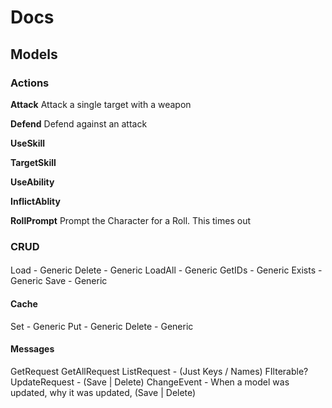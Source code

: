 # Docs



## Models

### Actions

**Attack**
Attack a single target with a weapon

**Defend**
Defend against an attack

**UseSkill**


**TargetSkill**


**UseAbility**


**InflictAblity**


**RollPrompt**
Prompt the Character for a Roll. This times out


### CRUD

####
Load    - Generic
Delete  - Generic
LoadAll - Generic
GetIDs  - Generic
Exists  - Generic
Save    - Generic

#### Cache
Set     - Generic
Put     - Generic
Delete  - Generic

#### Messages
GetRequest
GetAllRequest
ListRequest - (Just Keys / Names) FIlterable?
UpdateRequest - (Save | Delete)
ChangeEvent - When a model was updated, why it was updated, (Save | Delete)



